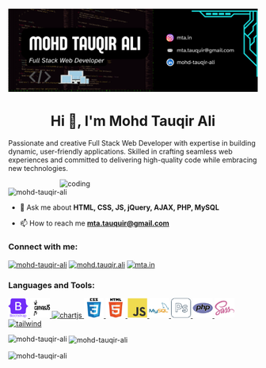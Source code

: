 ![logo](https://github.com/Mohd-Tauqir-Ali/Mohd-Tauqir-Ali/blob/main/mohd%20tauqir%20ali.png)
<h1 align="center">Hi 👋, I'm Mohd Tauqir Ali</h1>
<p>Passionate and creative Full Stack Web Developer with expertise in building dynamic, user-friendly applications. Skilled in crafting seamless web experiences and committed to delivering high-quality code while embracing new technologies.</p>
<!-- <h3 align="center">A passionate full stack web developer from India</h3> -->

<img align="right" alt="coding" width="400" src="https://miro.medium.com/v2/resize:fit:1400/1*LEH5tUEQReWe8Iu-UEV3Pg.gif">

<p align="left"> <img src="https://komarev.com/ghpvc/?username=mohd-tauqir-ali&label=Profile%20views&color=0e75b6&style=flat" alt="mohd-tauqir-ali" /> </p>

- 💬 Ask me about **HTML, CSS, JS, jQuery, AJAX, PHP, MySQL**

- 📫 How to reach me **mta.tauquir@gmail.com**

<h3 align="left">Connect with me:</h3>
<p align="left">
<a href="https://linkedin.com/in/mohd-tauqir-ali" target="blank"><img align="center" src="https://raw.githubusercontent.com/rahuldkjain/github-profile-readme-generator/master/src/images/icons/Social/linked-in-alt.svg" alt="mohd-tauqir-ali" height="30" width="40" /></a>
<a href="https://fb.com/mohd.tauqir.ali" target="blank"><img align="center" src="https://raw.githubusercontent.com/rahuldkjain/github-profile-readme-generator/master/src/images/icons/Social/facebook.svg" alt="mohd.tauqir.ali" height="30" width="40" /></a>
<a href="https://instagram.com/mta.in" target="blank"><img align="center" src="https://raw.githubusercontent.com/rahuldkjain/github-profile-readme-generator/master/src/images/icons/Social/instagram.svg" alt="mta.in" height="30" width="40" /></a>
</p>

<h3 align="left">Languages and Tools:</h3>
<p align="left"> <a href="https://getbootstrap.com" target="_blank" rel="noreferrer"> <img src="https://raw.githubusercontent.com/devicons/devicon/master/icons/bootstrap/bootstrap-plain-wordmark.svg" alt="bootstrap" width="40" height="40"/> </a> <a href="https://canvasjs.com" target="_blank" rel="noreferrer"> <img src="https://raw.githubusercontent.com/Hardik0307/Hardik0307/master/assets/canvasjs-charts.svg" alt="canvasjs" width="40" height="40"/> </a> <a href="https://www.chartjs.org" target="_blank" rel="noreferrer"> <img src="https://www.chartjs.org/media/logo-title.svg" alt="chartjs" width="40" height="40"/> </a> <a href="https://www.w3schools.com/css/" target="_blank" rel="noreferrer"> <img src="https://raw.githubusercontent.com/devicons/devicon/master/icons/css3/css3-original-wordmark.svg" alt="css3" width="40" height="40"/> </a> <a href="https://www.w3.org/html/" target="_blank" rel="noreferrer"> <img src="https://raw.githubusercontent.com/devicons/devicon/master/icons/html5/html5-original-wordmark.svg" alt="html5" width="40" height="40"/> </a> <a href="https://developer.mozilla.org/en-US/docs/Web/JavaScript" target="_blank" rel="noreferrer"> <img src="https://raw.githubusercontent.com/devicons/devicon/master/icons/javascript/javascript-original.svg" alt="javascript" width="40" height="40"/> </a> <a href="https://www.mysql.com/" target="_blank" rel="noreferrer"> <img src="https://raw.githubusercontent.com/devicons/devicon/master/icons/mysql/mysql-original-wordmark.svg" alt="mysql" width="40" height="40"/> </a> <a href="https://www.photoshop.com/en" target="_blank" rel="noreferrer"> <img src="https://raw.githubusercontent.com/devicons/devicon/master/icons/photoshop/photoshop-line.svg" alt="photoshop" width="40" height="40"/> </a> <a href="https://www.php.net" target="_blank" rel="noreferrer"> <img src="https://raw.githubusercontent.com/devicons/devicon/master/icons/php/php-original.svg" alt="php" width="40" height="40"/> </a> <a href="https://sass-lang.com" target="_blank" rel="noreferrer"> <img src="https://raw.githubusercontent.com/devicons/devicon/master/icons/sass/sass-original.svg" alt="sass" width="40" height="40"/> </a> <a href="https://tailwindcss.com/" target="_blank" rel="noreferrer"> <img src="https://www.vectorlogo.zone/logos/tailwindcss/tailwindcss-icon.svg" alt="tailwind" width="40" height="40"/> </a> </p>

<p><img align="left" src="https://github-readme-stats.vercel.app/api/top-langs?username=mohd-tauqir-ali&show_icons=true&locale=en&layout=compact" alt="mohd-tauqir-ali" /></p>

<p>&nbsp;<img align="center" src="https://github-readme-stats.vercel.app/api?username=mohd-tauqir-ali&show_icons=true&locale=en" alt="mohd-tauqir-ali" /></p>

<p><img align="center" src="https://github-readme-streak-stats.herokuapp.com/?user=mohd-tauqir-ali&" alt="mohd-tauqir-ali" /></p>
